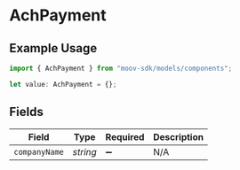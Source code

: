 # AchPayment

## Example Usage

```typescript
import { AchPayment } from "moov-sdk/models/components";

let value: AchPayment = {};
```

## Fields

| Field              | Type               | Required           | Description        |
| ------------------ | ------------------ | ------------------ | ------------------ |
| `companyName`      | *string*           | :heavy_minus_sign: | N/A                |